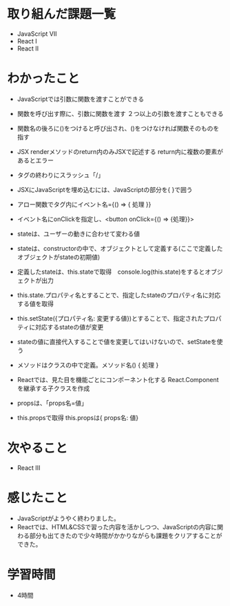 # 取り組んだ課題一覧
- JavaScript VII
- React Ⅰ
- React Ⅱ


# わかったこと
- JavaScriptでは引数に関数を渡すことができる
- 関数を呼び出す際に、引数に関数を渡す ２つ以上の引数を渡すこともできる
- 関数名の後ろに()をつけると呼び出され、()をつけなければ関数そのものを指す

- JSX renderメソッドのreturn内のみJSXで記述する return内に複数の要素があるとエラー
- タグの終わりにスラッシュ「/」
- JSXにJavaScriptを埋め込むには、JavaScriptの部分を{ }で囲う
- アロー関数でタグ内にイベント名={() => { 処理 }}
- イベント名にonClickを指定し、<button onClick={() => {処理}}>
- stateは、ユーザーの動きに合わせて変わる値
- stateは、constructorの中で、オブジェクトとして定義する(ここで定義したオブジェクトがstateの初期値)
- 定義したstateは、this.stateで取得　console.log(this.state)をするとオブジェクトが出力
- this.state.プロパティ名とすることで、指定したstateのプロパティ名に対応する値を取得
- this.setState({プロパティ名: 変更する値})とすることで、指定されたプロパティに対応するstateの値が変更
- stateの値に直接代入することで値を変更してはいけないので、setStateを使う
- メソッドはクラスの中で定義。メソッド名() { 処理 }
- Reactでは、見た目を機能ごとにコンポーネント化する React.Componentを継承する子クラスを作成
- propsは、「props名=値」
- this.propsで取得 this.propsは{ props名: 値}

# 次やること
- React Ⅲ

# 感じたこと
- JavaScriptがようやく終わりました。
- Reactでは、HTML&CSSで習った内容を活かしつつ、JavaScriptの内容に関わる部分も出てきたので少々時間がかかりながらも課題をクリアすることができた。

# 学習時間
- 4時間
